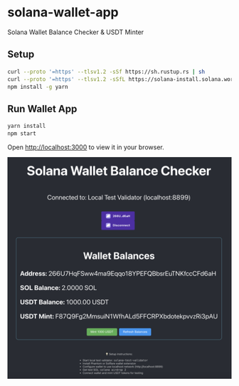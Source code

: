 # solana-wallet-app
Solana Wallet Balance Checker & USDT Minter

## Setup
```bash
curl --proto '=https' --tlsv1.2 -sSf https://sh.rustup.rs | sh
curl --proto '=https' --tlsv1.2 -sSfL https://solana-install.solana.workers.dev | bash
npm install -g yarn
```

## Run Wallet App
```bash
yarn install
npm start
```

Open [http://localhost:3000](http://localhost:3000) to view it in your browser.

![Screenshot](images/solana-wallet.png)